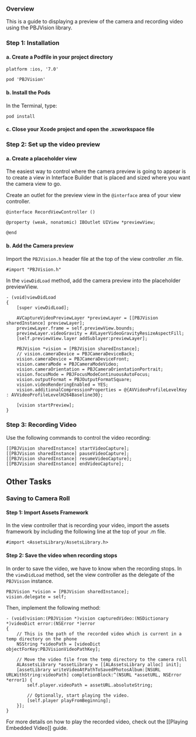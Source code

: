 ### Overview

This is a guide to displaying a preview of the camera and recording video using the PBJVision library.

### Step 1: Installation

#### a. Create a Podfile in your project directory

```
platform :ios, '7.0'

pod 'PBJVision'
```

#### b. Install the Pods

In the Terminal, type:

```
pod install
```

#### c. Close your Xcode project and open the .xcworkspace file

### Step 2: Set up the video preview

#### a. Create a placeholder view

The easiest way to control where the camera preview is going to appear is to create a view in Interface Builder that is placed and sized where you want the camera view to go.

Create an outlet for the preview view in the `@interface` area of your view controller.

```
@interface RecordViewController ()

@property (weak, nonatomic) IBOutlet UIView *previewView;

@end
```

#### b. Add the Camera preview

Import the `PBJVision.h` header file at the top of the view controller .m file.

```
#import "PBJVision.h"
```

In the `viewDidLoad` method, add the camera preview into the placeholder previewView.

```
- (void)viewDidLoad
{
    [super viewDidLoad];

    AVCaptureVideoPreviewLayer *previewLayer = [[PBJVision sharedInstance] previewLayer];
    previewLayer.frame = self.previewView.bounds;
    previewLayer.videoGravity = AVLayerVideoGravityResizeAspectFill;
    [self.previewView.layer addSublayer:previewLayer];
    
    PBJVision *vision = [PBJVision sharedInstance];
    // vision.cameraDevice = PBJCameraDeviceBack;
    vision.cameraDevice = PBJCameraDeviceFront;
    vision.cameraMode = PBJCameraModeVideo;
    vision.cameraOrientation = PBJCameraOrientationPortrait;
    vision.focusMode = PBJFocusModeContinuousAutoFocus;
    vision.outputFormat = PBJOutputFormatSquare;
    vision.videoRenderingEnabled = YES;
    vision.additionalCompressionProperties = @{AVVideoProfileLevelKey : AVVideoProfileLevelH264Baseline30};
    
    [vision startPreview];
}
```

### Step 3: Recording Video

Use the following commands to control the video recording:

```
[[PBJVision sharedInstance] startVideoCapture];
[[PBJVision sharedInstance] pauseVideoCapture];
[[PBJVision sharedInstance] resumeVideoCapture];
[[PBJVision sharedInstance] endVideoCapture];
```

## Other Tasks

### Saving to Camera Roll

#### Step 1: Import Assets Framework

In the view controller that is recording your video, import the assets framework by including the following line at the top of your .m file.

```
#import <AssetsLibrary/AssetsLibrary.h>
```

#### Step 2: Save the video when recording stops

In order to save the video, we have to know when the recording stops. In the `viewDidLoad` method, set the view controller as the delegate of the `PBJVision` instance.

```
PBJVision *vision = [PBJVision sharedInstance];
vision.delegate = self;
```

Then, implement the following method:

```
- (void)vision:(PBJVision *)vision capturedVideo:(NSDictionary *)videoDict error:(NSError *)error
{
    // This is the path of the recorded video which is current in a temp directory on the phone
    NSString *videoPath = [videoDict objectForKey:PBJVisionVideoPathKey];

    // Move the video file from the temp directory to the camera roll
    ALAssetsLibrary *assetLibrary = [[ALAssetsLibrary alloc] init];
    [assetLibrary writeVideoAtPathToSavedPhotosAlbum:[NSURL URLWithString:videoPath] completionBlock:^(NSURL *assetURL, NSError *error1) {
        self.player.videoPath = assetURL.absoluteString;
        
        // Optionally, start playing the video.
        [self.player playFromBeginning];
    }];
}
```

For more details on how to play the recorded video, check out the [[Playing Embedded Video]] guide.
